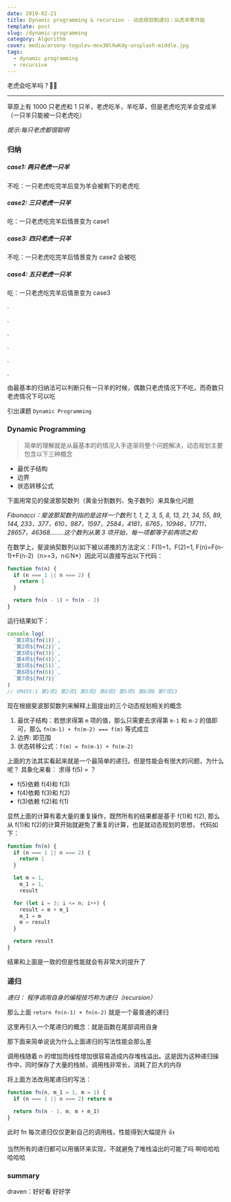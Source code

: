 ```yaml
---
date: 2019-02-21
title: Dynamic programming & recursion - 动态规划和递归：从虎羊草开始
template: post
slug: /dynamic-programming
category: Algorithm
cover: media/arseny-togulev-mnx3NlXwKdg-unsplash-middle.jpg
tags:
  - dynamic programming
  - recursive
---
```


老虎会吃羊吗？🐅🐑

---

草原上有 1000 只老虎和 1 只羊，老虎吃羊，羊吃草，但是老虎吃完羊会变成羊（一只羊只能被一只老虎吃）

_提示:每只老虎都很聪明_

### 归纳

##### case1: 两只老虎一只羊

不吃：一只老虎吃完羊后变为羊会被剩下的老虎吃

##### case2: 三只老虎一只羊

吃：一只老虎吃完羊后情景变为 case1

##### case3: 四只老虎一只羊

不吃：一只老虎吃完羊后情景变为 case2 会被吃

##### case4: 五只老虎一只羊

吃：一只老虎吃完羊后情景变为 case3

.

.

.

.

.

.

由最基本的归纳法可以判断只有一只羊的时候，偶数只老虎情况下不吃，而奇数只老虎情况下可以吃

引出课题 `Dynamic Programming`

### Dynamic Programming

> 简单的理解就是从最基本的的情况入手逐渐将整个问题解决，动态规划主要包含以下三种概念

- 最优子结构
- 边界
- 状态转移公式

下面用常见的斐波那契数列（黄金分割数列、兔子数列）来具象化问题

_Fibonacci：斐波那契数列指的是这样一个数列 1, 1, 2, 3, 5, 8, 13, 21, 34, 55, 89, 144, 233，377，610，987，1597，2584，4181，6765，10946，17711，28657，46368........这个数列从第 3 项开始，每一项都等于前两项之和_

在数学上，斐波纳契数列以如下被以递推的方法定义：F(1)=1，F(2)=1, F(n)=F(n-1)+F(n-2)（n>=3，n∈N\*）因此可以直接写出以下代码：

```js
function fn(n) {
  if (n === 1 || n === 2) {
    return 1
  }

  return fn(n - 1) + fn(n - 2)
}
```

运行结果如下：

```js
console.log(
  `第1项${fn(1)}`,
  `第2项${fn(2)}`,
  `第3项${fn(3)}`,
  `第4项${fn(4)}`,
  `第5项${fn(5)}`,
  `第6项${fn(6)}`,
  `第7项${fn(7)}`
)
// VM455:1 第1项1 第2项1 第3项2 第4项3 第5项5 第6项8 第7项13
```

现在根据斐波那契数列来解释上面提出的三个动态规划相关的概念

1. 最优子结构：若想求得第 `m` 项的值，那么只需要去求得第 `m-1` 和 `m-2` 的值即可，那么 `fn(m-1) + fn(m-2) === f(m)` 等式成立
2. 边界: 即范围
3. 状态转移公式：`f(m) = fn(m-1) + fn(m-2)`

上面的方法其实看起来就是一个最简单的递归，但是性能会有很大的问题，为什么呢？
具象化来看： 求得 f(5) = ？

- f(5)依赖 f(4)和 f(3)
- f(4)依赖 f(3)和 f(2)
- f(3)依赖 f(2)和 f(1)

显然上面的计算有着大量的重复操作，既然所有的结果都是基于 f(1)和 f(2), 那么从 f(1)和 f(2)的计算开始就避免了重复的计算，也是就动态规划的思想， 代码如下：

```js
function fn(n) {
  if (n === 1 || n === 2) {
    return 1
  }

  let m = 1,
    m_1 = 1,
    result

  for (let i = 3; i <= n; i++) {
    result = m + m_1
    m_1 = m
    m = result
  }

  return result
}
```

结果和上面是一致的但是性能就会有非常大的提升了

### 递归

_递归： 程序调用自身的编程技巧称为递归（recursion）_

那么上面 `return fn(n-1) + fn(n-2)` 就是一个最普通的递归

这里再引入一个尾递归的概念：就是函数在尾部调用自身

那下面来简单说说为什么上面递归的写法性能会那么差

调用栈随着 n 的增加而线性增加很容易造成内存堆栈溢出。这是因为这种递归操作中，同时保存了大量的栈帧，调用栈非常长，消耗了巨大的内存

将上面方法改用尾递归的写法：

```js
function fn(n, m_1 = 1, m = 1) {
  if (n === 1 || n === 2) return m

  return fn(n - 1, m, m + m_1)
}
```

此时 fn 每次递归仅仅更新自己的调用栈，性能得到大幅提升 👍

当然所有的递归都可以用循环来实现，不就避免了堆栈溢出的可能了吗 啊哈哈哈哈哈哈

### summary

draven：好好看 好好学

